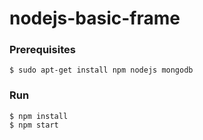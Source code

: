 # nodejs-basic-frame


### Prerequisites
```
$ sudo apt-get install npm nodejs mongodb
```

### Run
```
$ npm install
$ npm start
```
